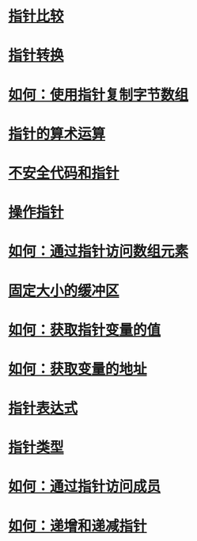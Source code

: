 # [指针比较](pointer-comparison.md)
# [指针转换](pointer-conversions.md)
# [如何：使用指针复制字节数组](how-to-use-pointers-to-copy-an-array-of-bytes.md)
# [指针的算术运算](arithmetic-operations-on-pointers.md)
# [不安全代码和指针](index.md)
# [操作指针](manipulating-pointers.md)
# [如何：通过指针访问数组元素](how-to-access-an-array-element-with-a-pointer.md)
# [固定大小的缓冲区](fixed-size-buffers.md)
# [如何：获取指针变量的值](how-to-obtain-the-value-of-a-pointer-variable.md)
# [如何：获取变量的地址](how-to-obtain-the-address-of-a-variable.md)
# [指针表达式](pointer-expressions.md)
# [指针类型](pointer-types.md)
# [如何：通过指针访问成员](how-to-access-a-member-with-a-pointer.md)
# [如何：递增和递减指针](how-to-increment-and-decrement-pointers.md)
